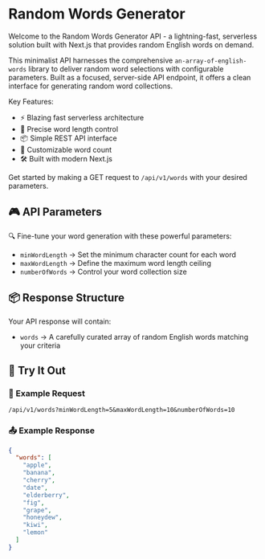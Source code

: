 # Random Words Generator

Welcome to the Random Words Generator API - a lightning-fast, serverless solution built with Next.js that provides random English words on demand.

This minimalist API harnesses the comprehensive `an-array-of-english-words` library to deliver random word selections with configurable parameters. Built as a focused, server-side API endpoint, it offers a clean interface for generating random word collections.

Key Features:

- ⚡️ Blazing fast serverless architecture
- 🎯 Precise word length control
- 📦 Simple REST API interface
- 🔄 Customizable word count
- 🛠 Built with modern Next.js

Get started by making a GET request to `/api/v1/words` with your desired parameters.

## 🎮 API Parameters

🔍 Fine-tune your word generation with these powerful parameters:

- `minWordLength` → Set the minimum character count for each word
- `maxWordLength` → Define the maximum word length ceiling
- `numberOfWords` → Control your word collection size

## 📦 Response Structure

Your API response will contain:

- `words` → A carefully curated array of random English words matching your criteria

## 🚀 Try It Out

### 🔰 Example Request

```code
/api/v1/words?minWordLength=5&maxWordLength=10&numberOfWords=10
```

### 📤 Example Response

```json
{
  "words": [
    "apple",
    "banana",
    "cherry",
    "date",
    "elderberry",
    "fig",
    "grape",
    "honeydew",
    "kiwi",
    "lemon"
  ]
}
```
